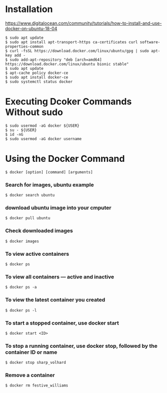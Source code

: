 # Installation
https://www.digitalocean.com/community/tutorials/how-to-install-and-use-docker-on-ubuntu-18-04

```
$ sudo apt update
$ sudo apt install apt-transport-https ca-certificates curl software-properties-common
$ curl -fsSL https://download.docker.com/linux/ubuntu/gpg | sudo apt-key add -
$ sudo add-apt-repository "deb [arch=amd64] https://download.docker.com/linux/ubuntu bionic stable"
$ sudo apt update
$ apt-cache policy docker-ce
$ sudo apt install docker-ce
$ sudo systemctl status docker
```

# Executing Dcoker Commands Without sudo

```
$ sudo usermod -aG docker ${USER}
$ su - ${USER}
$ id -nG
$ sudo usermod -aG docker username
```

# Using the Docker Command

```
$ docker [option] [command] [arguments]
```

### Search for images, ubuntu example
```
$ docker search ubuntu
```

### download ubuntu image into your cmputer
```
$ docker pull ubuntu
```

### Check downloaded images
```
$ docker images
```

### To view active containers
```
$ docker ps
```

### To view all containers — active and inactive
```
$ docker ps -a
```

### To view the latest container you created
```
$ docker ps -l
```

### To start a stopped container, use docker start
```
$ docker start <ID>
```

### To stop a running container, use docker stop, followed by the container ID or name
```
$ docker stop sharp_volhard
```

### Remove a container
```
$ docker rm festive_williams
```